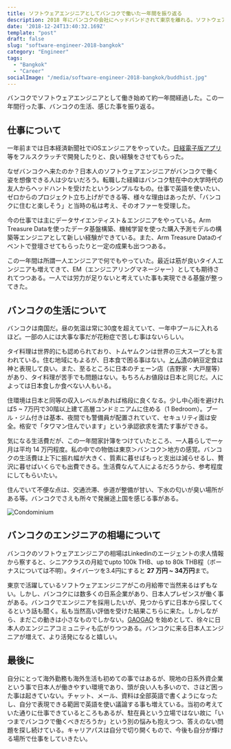 ```yaml
---
title: ソフトウェアエンジニアとしてバンコクで働いた一年間を振り返る
description: 2018 年にバンコクの会社にヘッドバンドされて東京を離れる。ソフトウェアエンジニアとしてバンコクで働いた一年間を振り返る
date: '2018-12-24T13:40:32.169Z'
template: "post"
draft: false
slug: "software-engineer-2018-bangkok"
category: "Engineer"
tags:
  - "Bangkok"
  - "Career"
socialImage: "/media/software-engineer-2018-bangkok/buddhist.jpg"
---
```


バンコクでソフトウェアエンジニアとして働き始めて約一年間経過した。この一年間行った事、バンコクの生活、感じた事を振り返る。

## 仕事について

一年前までは日本経済新聞社でiOSエンジニアをやっていた。[日経電子版アプリ](https://pr.nikkei.com/nikkei_app/)等をフルスクラッチで開発したりと、良い経験をさせてもらった。

なぜバンコクへ来たのか？日本人のソフトウェアエンジニアがバンコクで働く姿を想像できる人は少ないだろう。転職した経緯はバンコク駐在中の大学時代の友人からヘッドハントを受けたというシンプルなもの。仕事で英語を使いたい、ゼロからのプロジェクト立ち上げができる等、様々な理由はあったが、「バンコクに住むと楽しそう」と当時の私は考え、そのオファーを受理した。

<!--more-->

今の仕事では主にデータサイエンティスト＆エンジニアをやっている。Arm Treasure Dataを使ったデータ基盤構築、機械学習を使った購入予測モデルの構築等エンジニアとして新しい経験ができている。また、Arm Treasure Dataのイベントで登壇させてもらったりと一定の成果も出つつある。

この一年間は所謂一人エンジニアで何でもやっていた。最近は筋が良いタイ人エンジニアも増えてきて、EM（エンジニアリングマネージャー）としても期待されてつつある。一人では労力が足りないと考えていた事も実現できる基盤が整ってきた。

## バンコクの生活について

バンコクは南国だ。昼の気温は常に30度を超えていて、一年中プールに入れるほど。一部の人には大事な事だが花粉症で苦しむ事はないらしい。

タイ料理は世界的にも認められており、トムヤムクンは世界の三大スープとも言われている。住む地域にもよるが、日本食で困る事はない。[とん清](https://thaisharehouse.com/tonsei-dinner)の納豆定食は神と表現して良い。また、至るところに日本のチェーン店（吉野家・大戸屋等）があり、タイ料理が苦手でも問題はない。もちろんお値段は日本と同じだ。人によっては日本食しか食べない人もいる。

住環境は日本と同等の収入レベルがあれば格段に良くなる。少し中心街を避ければ5 ~ 7万円で30階以上建て高層コンドミニアムに住める（1 Bedroom）。プール・ジム付きは基本、夜間でも警備員が配置されていて、セキュリティ面は安全。格安で「タワマン住んでいます」という承認欲求を満たす事ができる。

気になる生活費だが、この一年間家計簿をつけていたところ、一人暮らしで一ヶ月は平均 14 万円程度。私の中での物価は東京＞バンコク＞地方の感覚。バンコクの生活費は上下に振れ幅が大きく、質素に暮せばもっと支出は減らせるし、贅沢に暮せばいくらでも出費できる。生活費なんて人によるだろうから、参考程度にしてもらいたい。

住んでいて不便な点は、交通渋滞、歩道が整備が甘い、下水の匂いが臭い場所がある等。バンコクでさえも所々で発展途上国を感じる事がある。

![Condominium](/media/software-engineer-2018-bangkok/cond.jpg)

## バンコクのエンジニアの相場について

バンコクのソフトウェアエンジニアの相場はLinkedinのエージェントの求人情報から察すると、シニアクラスの月給でupto 100k THB、up to 80k THB程（ボーナスについては不明）。タイバーツを3.4円にすると **27 万円 ~ 34万円**まで。

東京で活躍しているソフトウェアエンジニアがこの月給帯で当然来るはずもない。<span class="strong">しかし、バンコクには数多くの日系企業があり、日本人プレゼンスが働く事がある</span>。バンコクでエンジニアを採用したいが、見つからずに日本から探してくるという話も聞く。私も当然高い評価を受けた結果こちらに来た。しかしながら、まだこの動きは小さなものでしかない。[GAOGAO](https://gaogao.asia) を始めとして、徐々に日本人のエンジニアコミュニティも広がりつつある。バンコクに来る日本人エンジニアが増えて、より活発になると嬉しい。

## 最後に

自分にとって海外勤務も海外生活も初めての事ではあるが、現地の日系外資企業という事で日本人が働きやすい環境であり、頭が良い人も多いので、さほど困った事は起きていない。チャット、メール、資料は全部英語で書くようになったし、自分で表現できる範囲で英語を使い議論する事も増えている。当初の考えていた通りに仕事できているところもあるが、駐在員という立場ではない故に「いつまでバンコクで働くべきだろうか」という別の悩みも抱えつつ、答えのない問題を探し続けている。キャリアパスは自分で切り開くもので、今後も自分が輝ける場所で仕事をしていきたい。
